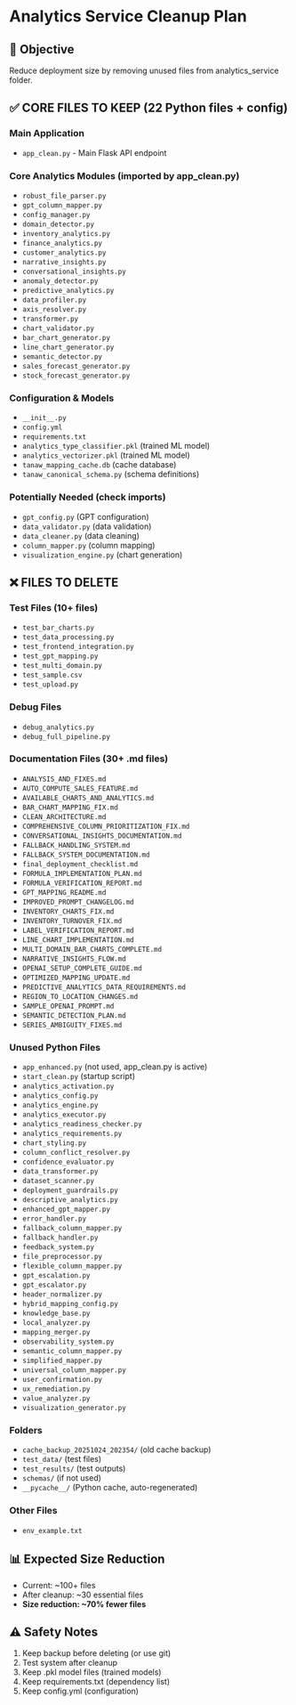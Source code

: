 # Analytics Service Cleanup Plan

## 🎯 Objective
Reduce deployment size by removing unused files from analytics_service folder.

## ✅ CORE FILES TO KEEP (22 Python files + config)

### Main Application
- `app_clean.py` - Main Flask API endpoint

### Core Analytics Modules (imported by app_clean.py)
- `robust_file_parser.py`
- `gpt_column_mapper.py`
- `config_manager.py`
- `domain_detector.py`
- `inventory_analytics.py`
- `finance_analytics.py`
- `customer_analytics.py`
- `narrative_insights.py`
- `conversational_insights.py`
- `anomaly_detector.py`
- `predictive_analytics.py`
- `data_profiler.py`
- `axis_resolver.py`
- `transformer.py`
- `chart_validator.py`
- `bar_chart_generator.py`
- `line_chart_generator.py`
- `semantic_detector.py`
- `sales_forecast_generator.py`
- `stock_forecast_generator.py`

### Configuration & Models
- `__init__.py`
- `config.yml`
- `requirements.txt`
- `analytics_type_classifier.pkl` (trained ML model)
- `analytics_vectorizer.pkl` (trained ML model)
- `tanaw_mapping_cache.db` (cache database)
- `tanaw_canonical_schema.py` (schema definitions)

### Potentially Needed (check imports)
- `gpt_config.py` (GPT configuration)
- `data_validator.py` (data validation)
- `data_cleaner.py` (data cleaning)
- `column_mapper.py` (column mapping)
- `visualization_engine.py` (chart generation)

## ❌ FILES TO DELETE

### Test Files (10+ files)
- `test_bar_charts.py`
- `test_data_processing.py`
- `test_frontend_integration.py`
- `test_gpt_mapping.py`
- `test_multi_domain.py`
- `test_sample.csv`
- `test_upload.py`

### Debug Files
- `debug_analytics.py`
- `debug_full_pipeline.py`

### Documentation Files (30+ .md files)
- `ANALYSIS_AND_FIXES.md`
- `AUTO_COMPUTE_SALES_FEATURE.md`
- `AVAILABLE_CHARTS_AND_ANALYTICS.md`
- `BAR_CHART_MAPPING_FIX.md`
- `CLEAN_ARCHITECTURE.md`
- `COMPREHENSIVE_COLUMN_PRIORITIZATION_FIX.md`
- `CONVERSATIONAL_INSIGHTS_DOCUMENTATION.md`
- `FALLBACK_HANDLING_SYSTEM.md`
- `FALLBACK_SYSTEM_DOCUMENTATION.md`
- `final_deployment_checklist.md`
- `FORMULA_IMPLEMENTATION_PLAN.md`
- `FORMULA_VERIFICATION_REPORT.md`
- `GPT_MAPPING_README.md`
- `IMPROVED_PROMPT_CHANGELOG.md`
- `INVENTORY_CHARTS_FIX.md`
- `INVENTORY_TURNOVER_FIX.md`
- `LABEL_VERIFICATION_REPORT.md`
- `LINE_CHART_IMPLEMENTATION.md`
- `MULTI_DOMAIN_BAR_CHARTS_COMPLETE.md`
- `NARRATIVE_INSIGHTS_FLOW.md`
- `OPENAI_SETUP_COMPLETE_GUIDE.md`
- `OPTIMIZED_MAPPING_UPDATE.md`
- `PREDICTIVE_ANALYTICS_DATA_REQUIREMENTS.md`
- `REGION_TO_LOCATION_CHANGES.md`
- `SAMPLE_OPENAI_PROMPT.md`
- `SEMANTIC_DETECTION_PLAN.md`
- `SERIES_AMBIGUITY_FIXES.md`

### Unused Python Files
- `app_enhanced.py` (not used, app_clean.py is active)
- `start_clean.py` (startup script)
- `analytics_activation.py`
- `analytics_config.py`
- `analytics_engine.py`
- `analytics_executor.py`
- `analytics_readiness_checker.py`
- `analytics_requirements.py`
- `chart_styling.py`
- `column_conflict_resolver.py`
- `confidence_evaluator.py`
- `data_transformer.py`
- `dataset_scanner.py`
- `deployment_guardrails.py`
- `descriptive_analytics.py`
- `enhanced_gpt_mapper.py`
- `error_handler.py`
- `fallback_column_mapper.py`
- `fallback_handler.py`
- `feedback_system.py`
- `file_preprocessor.py`
- `flexible_column_mapper.py`
- `gpt_escalation.py`
- `gpt_escalator.py`
- `header_normalizer.py`
- `hybrid_mapping_config.py`
- `knowledge_base.py`
- `local_analyzer.py`
- `mapping_merger.py`
- `observability_system.py`
- `semantic_column_mapper.py`
- `simplified_mapper.py`
- `universal_column_mapper.py`
- `user_confirmation.py`
- `ux_remediation.py`
- `value_analyzer.py`
- `visualization_generator.py`

### Folders
- `cache_backup_20251024_202354/` (old cache backup)
- `test_data/` (test files)
- `test_results/` (test outputs)
- `schemas/` (if not used)
- `__pycache__/` (Python cache, auto-regenerated)

### Other Files
- `env_example.txt`

## 📊 Expected Size Reduction
- Current: ~100+ files
- After cleanup: ~30 essential files
- **Size reduction: ~70% fewer files**

## ⚠️ Safety Notes
1. Keep backup before deleting (or use git)
2. Test system after cleanup
3. Keep .pkl model files (trained models)
4. Keep requirements.txt (dependency list)
5. Keep config.yml (configuration)

